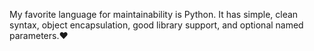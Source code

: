 My favorite language for maintainability is Python. It has simple, clean syntax, object encapsulation, good library support, and optional named parameters.❤
